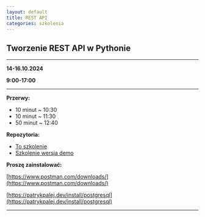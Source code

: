 ```yaml
---
layout: default
title: REST API
categories: szkolenia
---
```


## Tworzenie REST API w Pythonie

---

**14-16.10.2024** 

**9:00-17:00**

---

**Przerwy:** 
- 10 minut ~ 10:30
- 10 minut ~ 11:30
- 50 minut ~ 12:40

**Repozytoria:**
- [To szkolenie](https://github.com/pp-szkolenia/2024-10-14_REST-API)
- [Szkolenie wersja demo](https://github.com/patrykpalej/FastAPI-Training-Demo)


**Proszę zainstalować:**

[https://www.postman.com/downloads/](https://www.postman.com/downloads/)

[https://patrykpalej.dev/install/postgresql](https://patrykpalej.dev/install/postgresql)


---

